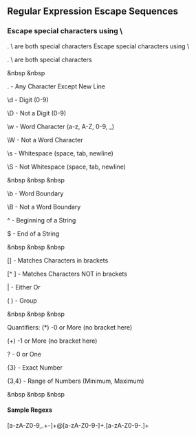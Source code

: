 ## Regular Expression Escape Sequences

### Escape special characters using \
 . \ are both special characters
 Escape special characters using \

. \ are both special characters

&nbsp
&nbsp

. - Any Character Except New Line

\d - Digit (0-9)

\D - Not a Digit (0-9)

\w - Word Character (a-z, A-Z, 0-9, _)

\W - Not a Word Character

\s - Whitespace (space, tab, newline)

\S - Not Whitespace (space, tab, newline)  

&nbsp
&nbsp
&nbsp

\b - Word Boundary

\B - Not a Word Boundary

^ - Beginning of a String

$ - End of a String

&nbsp
&nbsp
&nbsp

[] - Matches Characters in brackets

[^ ] - Matches Characters NOT in brackets

| - Either Or

( ) - Group

&nbsp
&nbsp
&nbsp

Quantifiers:
(*)  -0 or More (no bracket here)

(+)  -1 or More (no bracket here)

? - 0 or One

{3} - Exact Number

{3,4} - Range of Numbers (Minimum, Maximum)

&nbsp
&nbsp
&nbsp

#### Sample Regexs ####

  

[a-zA-Z0-9_.+-]+@[a-zA-Z0-9-]+\.[a-zA-Z0-9-.]+